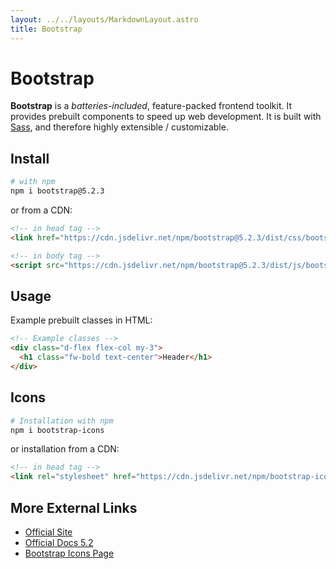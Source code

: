 ```yaml
---
layout: ../../layouts/MarkdownLayout.astro
title: Bootstrap
---
```


# Bootstrap
**Bootstrap** is a *batteries-included*, feature-packed frontend toolkit. It 
provides prebuilt components to speed up web development. It is built with 
[Sass](/on/sass), and therefore highly extensible / customizable.

## Install
```bash
# with npm
npm i bootstrap@5.2.3
```
or from a CDN:
```html
<!-- in head tag -->
<link href="https://cdn.jsdelivr.net/npm/bootstrap@5.2.3/dist/css/bootstrap.min.css" rel="stylesheet" integrity="sha384-rbsA2VBKQhggwzxH7pPCaAqO46MgnOM80zW1RWuH61DGLwZJEdK2Kadq2F9CUG65" crossorigin="anonymous">

<!-- in body tag -->
<script src="https://cdn.jsdelivr.net/npm/bootstrap@5.2.3/dist/js/bootstrap.bundle.min.js" integrity="sha384-kenU1KFdBIe4zVF0s0G1M5b4hcpxyD9F7jL+jjXkk+Q2h455rYXK/7HAuoJl+0I4" crossorigin="anonymous"></script>
```

## Usage
Example prebuilt classes in HTML:
```html
<!-- Example classes -->
<div class="d-flex flex-col my-3">
  <h1 class="fw-bold text-center">Header</h1>
</div>
```

## Icons
```bash
# Installation with npm
npm i bootstrap-icons
```
or installation from a CDN:
```html
<!-- in head tag -->
<link rel="stylesheet" href="https://cdn.jsdelivr.net/npm/bootstrap-icons@1.10.2/font/bootstrap-icons.css">
```

## More External Links
- [Official Site](https://getbootstrap.com/)
- [Official Docs 5.2](https://getbootstrap.com/docs/5.2/getting-started/introduction/)
- [Bootstrap Icons Page](https://icons.getbootstrap.com/)
